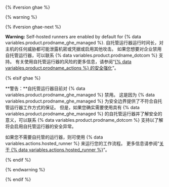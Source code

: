 {% ifversion ghae %}

{% warning %}

{% ifversion ghae-next %} <!-- Remove elsif condition below when toggling -->

**Warning:** Self-hosted runners are enabled by default for {% data variables.product.prodname_ghe_managed %}. 自托管运行器运行时间长，对主机的任何威胁都可能泄露机密或凭据或启用其他攻击。 如果您想要对企业禁用自托管运行器，可以联系 {% data variables.product.prodname_dotcom %} 支持。 有关使用自托管运行器的风险的更多信息，请参阅“[{% data variables.product.prodname_actions %} 的安全强化](/actions/learn-github-actions/security-hardening-for-github-actions#potential-impact-of-a-compromised-runner)”。

{% elsif ghae %} <!-- Remove this condition when toggling above flag -->

**警告：**自托管运行器目前对 {% data variables.product.prodname_ghe_managed %} 禁用。 这是因为 {% data variables.product.prodname_ghe_managed %} 为安全边界提供了不符合自托管运行器工作方式的保证。 但是，如果您确实需要使用具有 {% data variables.product.prodname_ghe_managed %} 的自托管运行器并了解安全的意义，可以联系 {% data variables.product.prodname_dotcom %} 支持以了解将会启用自托管运行器的安全异常。

如果您不需要自托管的运行器，则可使用 {% data variables.actions.hosted_runner %} 来运行您的工作流程。 更多信息请参阅“[关于 {% data variables.actions.hosted_runner %}](/actions/using-github-hosted-runners/about-ae-hosted-runners)”。

{% endif %}

{% endwarning %}

{% endif %}
